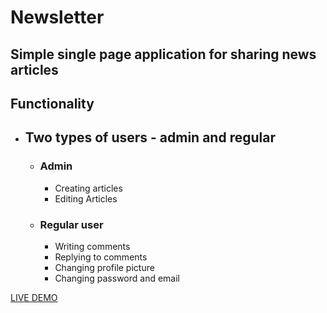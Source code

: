 # Newsletter

## Simple single page application for sharing news articles

## Functionality
* ## Two types of users - admin and regular
    * ### Admin 
        * Creating articles
        * Editing Articles
    * ### Regular user
        * Writing comments 
        * Replying to comments
        * Changing profile picture 
        * Changing password and email

[LIVE DEMO](https://raw.githack.com/KirilVelichkov/Newsletter-Client/master/dist/index.html)
